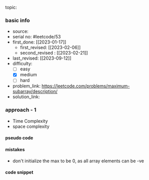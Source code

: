 topic:

### basic info
- source: 
- serial no: #leetcode/53  
- first_done: [[2023-01-17]]
	- first_revised: [[2023-02-06]]
	- second_revised : [[2023-02-21]]
- last_revised: [[2023-09-12]]
- difficulty:
	- [ ] easy
	- [x] medium
	- [ ] hard
- problem_link: https://leetcode.com/problems/maximum-subarray/description/
- solution_link:

### approach - 1
- Time Complexity
- space complexity

#### pseudo code

#### mistakes
- don't initialize the max to be 0, as all array elements can be -ve
#### code snippet
```python

```